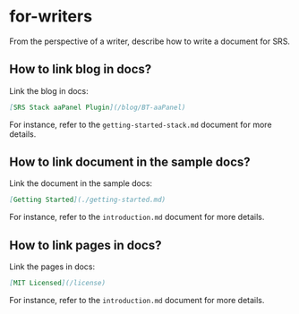 # for-writers

From the perspective of a writer, describe how to write a document for SRS.

## How to link blog in docs?

Link the blog in docs:

```markdown
[SRS Stack aaPanel Plugin](/blog/BT-aaPanel)
```

For instance, refer to the `getting-started-stack.md` document for more details.

## How to link document in the sample docs?

Link the document in the sample docs:

```markdown
[Getting Started](./getting-started.md)
```

For instance, refer to the `introduction.md` document for more details.

## How to link pages in docs?

Link the pages in docs:

```markdown
[MIT Licensed](/license)
```

For instance, refer to the `introduction.md` document for more details.
